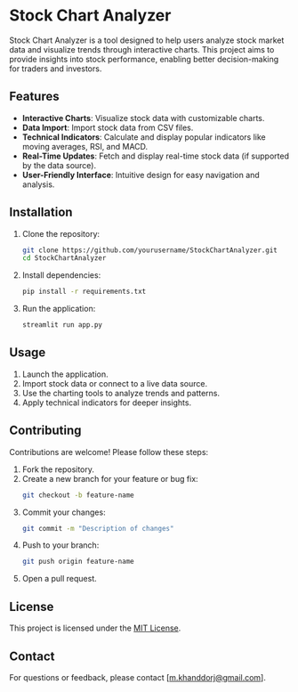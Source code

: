 # Stock Chart Analyzer

Stock Chart Analyzer is a tool designed to help users analyze stock market data and visualize trends through interactive charts. This project aims to provide insights into stock performance, enabling better decision-making for traders and investors.

## Features

- **Interactive Charts**: Visualize stock data with customizable charts.
- **Data Import**: Import stock data from CSV files.
- **Technical Indicators**: Calculate and display popular indicators like moving averages, RSI, and MACD.
- **Real-Time Updates**: Fetch and display real-time stock data (if supported by the data source).
- **User-Friendly Interface**: Intuitive design for easy navigation and analysis.

## Installation

1. Clone the repository:
    ```bash
    git clone https://github.com/yourusername/StockChartAnalyzer.git
    cd StockChartAnalyzer
    ```

2. Install dependencies:
    ```bash
    pip install -r requirements.txt
    ```

3. Run the application:
    ```bash
    streamlit run app.py
    ```

## Usage

1. Launch the application.
2. Import stock data or connect to a live data source.
3. Use the charting tools to analyze trends and patterns.
4. Apply technical indicators for deeper insights.

## Contributing

Contributions are welcome! Please follow these steps:

1. Fork the repository.
2. Create a new branch for your feature or bug fix:
    ```bash
    git checkout -b feature-name
    ```
3. Commit your changes:
    ```bash
    git commit -m "Description of changes"
    ```
4. Push to your branch:
    ```bash
    git push origin feature-name
    ```
5. Open a pull request.

## License

This project is licensed under the [MIT License](LICENSE).

## Contact

For questions or feedback, please contact [m.khanddorj@gmail.com].  
